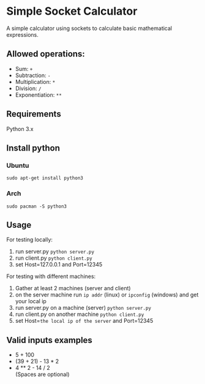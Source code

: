 # Simple Socket Calculator
A simple calculator using sockets to calculate basic mathematical expressions.

## Allowed operations:
- Sum: `+`
- Subtraction: `-`
- Multiplication: `*`
- Division: `/`
- Exponentiation: `**`

## Requirements
Python 3.x

## Install python
### Ubuntu
`sudo apt-get install python3`

### Arch
`sudo pacman -S python3`

## Usage
For testing locally: 
1. run server.py `python server.py` 
2. run client.py `python client.py`
3. set Host=127.0.0.1 and Port=12345

For testing with different machines:
1. Gather at least 2 machines (server and client)
2. on the server machine run `ip addr` (linux) or `ipconfig` (windows) and get your local ip
3. run server.py on a machine (server) `python server.py`
4. run client.py on another machine `python client.py`
5. set Host=`the local ip of the server` and Port=12345

## Valid inputs examples
- 5 + 100
- (39 + 21) - 13 * 2
- 4 ** 2 - 14 / 2 <br>
(Spaces are optional)
